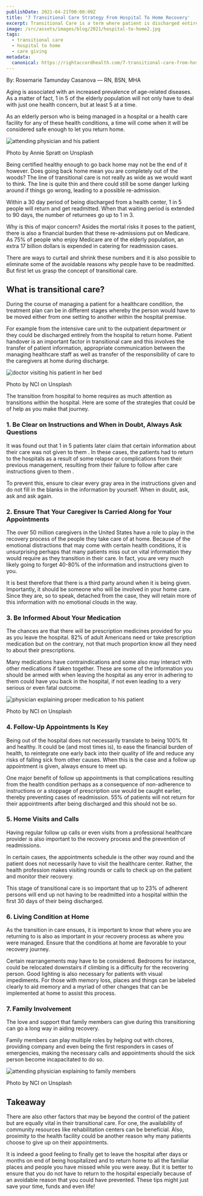 ```yaml
---
publishDate: 2021-04-21T00:00:00Z
title: '7 Transitional Care Strategy From Hospital To Home Recovery'
excerpt: Transitional Care is a term where patient is discharged entirely from the hospital to return home. Here's our exclusive tips on Transitional Care for elderly.
image: /src/assets/images/blog/2021/hospital-to-home2.jpg
tags:
  - transitional care
  - hospital to home
  - care giving
metadata:
  canonical: https://rightaccordhealth.com/7-transitional-care-from-hospital-to-home-tips
---
```



By: Rosemarie Tamunday Casanova — RN, BSN, MHA


Aging is associated with an increased prevalence of age-related diseases. As a matter of fact, 1 in 5 of the elderly population will not only have to deal with just one health concern, but at least 5 at a time.

As an elderly person who is being managed in a hospital or a health care facility for any of these health conditions, a time will come when it will be considered safe enough to let you return home.

![attending physician and his patient](/src/assets/images/blog/2021/annie-spratt-mS-rLvPyAl4-unsplash.jpg)

Photo by Annie Spratt on Unsplash

Being certified healthy enough to go back home may not be the end of it however. Does going back home mean you are completely out of the woods? The line of transitional care is not really as wide as we would want to think. The line is quite thin and there could still be some danger lurking around if things go wrong, leading to a possible re-admission.

Within a 30 day period of being discharged from a health center, 1 in 5 people will return and get readmitted. When that waiting period is extended to 90 days, the number of returnees go up to 1 in 3.

Why is this of major concern? Asides the mortal risks it poses to the patient, there is also a financial burden that these re-admissions put on Medicare. As 75% of people who enjoy Medicare are of the elderly population, an extra 17 billion dollars is expended in catering for readmission cases.

There are ways to curtail and shrink these numbers and it is also possible to eliminate some of the avoidable reasons why people have to be readmitted. But first let us grasp the concept of transitional care.

What is transitional care?
--------------------------

During the course of managing a patient for a healthcare condition, the treatment plan can be in different stages whereby the person would have to be moved either from one setting to another within the hospital premise.

For example from the intensive care unit to the outpatient department or they could be discharged entirely from the hospital to return home. Patient handover is an important factor in transitional care and this involves the transfer of patient information, appropriate communication between the managing healthcare staff as well as transfer of the responsibility of care to the caregivers at home during discharge.

![doctor visiting his patient in her bed](/src/assets/images/blog/2021/national-cancer-institute-gO-iULv-qbU-unsplash.jpg)

Photo by NCI on Unsplash

The transition from hospital to home requires as much attention as transitions within the hospital. Here are some of the strategies that could be of help as you make that journey.

### 1\. Be Clear on Instructions and When in Doubt, Always Ask Questions

It was found out that 1 in 5 patients later claim that certain information about their care was not given to them . In these cases, the patients had to return to the hospitals as a result of some relapse or complications from their previous management, resulting from their failure to follow after care instructions given to them .

To prevent this, ensure to clear every gray area in the instructions given and do not fill in the blanks in the information by yourself. When in doubt, ask, ask and ask again.

### 2\. Ensure That Your Caregiver Is Carried Along for Your Appointments

The over 50 million caregivers in the United States have a role to play in the recovery process of the people they take care of at home. Because of the emotional distractions that may come with certain health conditions, it is unsurprising perhaps that many patients miss out on vital information they would require as they transition in their care. In fact, you are very much likely going to forget 40-80% of the information and instructions given to you.

It is best therefore that there is a third party around when it is being given. Importantly, it should be someone who will be involved in your home care. Since they are, so to speak, detached from the case, they will retain more of this information with no emotional clouds in the way.

### 3\. Be Informed About Your Medication

The chances are that there will be prescription medicines provided for you as you leave the hospital. 82% of adult Americans need or take prescription medication but on the contrary, not that much proportion know all they need to about their prescriptions.

Many medications have contraindications and some also may interact with other medications if taken together. These are some of the information you should be armed with when leaving the hospital as any error in adhering to them could have you back in the hospital, if not even leading to a very serious or even fatal outcome.

![physician explaining proper medication to his patient](/src/assets/images/blog/2021/national-cancer-institute-NNpo-liY5aU-unsplash.jpg)

Photo by NCI on Unsplash

### 4\. Follow-Up Appointments Is Key

Being out of the hospital does not necessarily translate to being 100% fit and healthy. It could be (and most times is), to ease the financial burden of health, to reintegrate one early back into their quality of life and reduce any risks of falling sick from other causes. When this is the case and a follow up appointment is given, always ensure to meet up.

One major benefit of follow up appointments is that complications resulting from the health condition perhaps as a consequence of non-adherence to instructions or a stoppage of prescription use would be caught earlier, thereby preventing cases of readmission. 55% of patients will not return for their appointments after being discharged and this should not be so.

### 5\. Home Visits and Calls

Having regular follow up calls or even visits from a professional healthcare provider is also important to the recovery process and the prevention of readmissions.

In certain cases, the appointments schedule is the other way round and the patient does not necessarily have to visit the healthcare center. Rather, the health profession makes visiting rounds or calls to check up on the patient and monitor their recovery.

This stage of transitional care is so important that up to 23% of adherent persons will end up not having to be readmitted into a hospital within the first 30 days of their being discharged.

### 6\. Living Condition at Home

As the transition in care ensues, it is important to know that where you are returning to is also as important in your recovery process as where you were managed. Ensure that the conditions at home are favorable to your recovery journey.

Certain rearrangements may have to be considered. Bedrooms for instance, could be relocated downstairs if climbing is a difficulty for the recovering person. Good lighting is also necessary for patients with visual impediments. For those with memory loss, places and things can be labeled clearly to aid memory and a myriad of other changes that can be implemented at home to assist this process.

### 7\. Family Involvement

The love and support that family members can give during this transitioning can go a long way in aiding recovery.

Family members can play multiple roles by helping out with chores, providing company and even being the first responders in cases of emergencies, making the necessary calls and appointments should the sick person become incapacitated to do so.

![attending physician explaining to family members](/src/assets/images/blog/2021/national-cancer-institute-duNbFJRhaJQ-unsplash.jpg)

Photo by NCI on Unsplash

Takeaway
--------

There are also other factors that may be beyond the control of the patient but are equally vital in their transitional care. For one, the availability of community resources like rehabilitation centers can be beneficial. Also, proximity to the health facility could be another reason why many patients choose to give up on their appointments.

It is indeed a good feeling to finally get to leave the hospital after days or months on end of being hospitalized and to return home to all the familiar places and people you have missed while you were away. But it is better to ensure that you do not have to return to the hospital especially because of an avoidable reason that you could have prevented. These tips might just save your time, funds and even life!